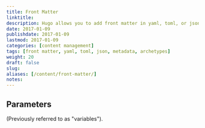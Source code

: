 ```yaml
---
title: Front Matter
linktitle:
description: Hugo allows you to add front matter in yaml, toml, or json to your content files.
date: 2017-01-09
publishdate: 2017-01-09
lastmod: 2017-01-09
categories: [content management]
tags: [front matter, yaml, toml, json, metadata, archetypes]
weight: 20
draft: false
slug:
aliases: [/content/front-matter/]
notes:
---
```


## Parameters

(Previously referred to as "variables").
